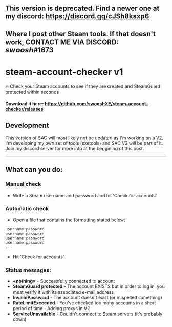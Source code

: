 ## This version is deprecated. Find a newer one at my discord: https://discord.gg/cJSh8ksxp6
## Where I post other Steam tools. If that doesn't work, CONTACT ME VIA DISCORD: 𝙨𝙬𝙤𝙤𝙨𝙝#1673


# steam-account-checker v1
🔥 Check your Steam accounts to see if they are created and SteamGuard protected within seconds

#### Download it here: https://github.com/swooshXE/steam-account-checker/releases
## Development
This version of SAC will most likely not be updated as I'm working on a V2. I'm developing my own set of tools (sxetools) and SAC V2 will be part of it. Join my discord server for more info at the beggining of this post.

-- -- -- -- -- -- -- -- -- -- -- -- -- -- -- -- -- -- -- -- -- -- -- -- -- -- -- -- -- -- -- -- -- -- -- -- -- -- -- -- -- -- -- -- -- -- -- -- -- -- -- -- -- --

## What can you do:

### Manual check
- Write a Steam username and password and hit 'Check for accounts'

### Automatic check
- Open a file that contains the formatting stated below:
```
username:password
username:password
username:password
username:password
...
```
- Hit 'Check for accounts'

### Status messages:

- **«nothing»** - Successfully connected to account
- **SteamGuard protected** - The account EXISTS but in order to log in, you must verify it with its associated e-mail address
- **InvalidPassword** - The account doesn't exist (or mispelled something)
- **RateLimitExceeded** - You've checked too many accounts in a short period of time - Adding proxys in V2
- **ServiceUnavailable** - Couldn't connect to Steam servers (it's probably down)

